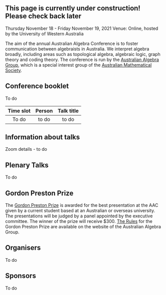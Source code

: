 ## This page is currently under construction! Please check back later

Thursday November 18 - Friday November 19, 2021 
Venue: Online, hosted by the University of Western Australia


The aim of the annual Australian Algebra Conference is to foster communication between algebraists in Australia. We interpret algebra broadly, including areas such as topological algebra, algebraic logic, graph theory and coding theory. The conference is run by the [Australian Algebra Group](https://austalg.ltumathstats.com/), which is a special interest group of the [Australian Mathematical Society](https://austms.org.au/). 

## Conference booklet

To do

| Time slot | Person | Talk title |
|:--:|:--:|:--:|
| To do | to do | to do |

## Information about talks

Zoom details - to do

## Plenary Talks

To do

## Gordon Preston Prize

The [Gordon Preston Prize](https://austalg.ltumathstats.com/gordon-preston-prize) is awarded for the best presentation at the AAC given by a current student based at an Australian or overseas university. The presentations will be judged by a panel appointed by the executive committee. The winner of the prize will receive $300. [The Rules](https://austalg.ltumathstats.com/rules-for-the-gordon-preston-prize) for the Gordon Preston Prize are available on the website of the Australian Algebra Group. 

## Organisers
To do


## Sponsors

To do
